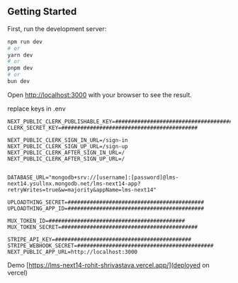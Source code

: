 ## Getting Started

First, run the development server:

```bash
npm run dev
# or
yarn dev
# or
pnpm dev
# or
bun dev
```

Open [http://localhost:3000](http://localhost:3000) with your browser to see the result.


replace keys in .env
```
NEXT_PUBLIC_CLERK_PUBLISHABLE_KEY=###########################################
CLERK_SECRET_KEY=###########################################

NEXT_PUBLIC_CLERK_SIGN_IN_URL=/sign-in
NEXT_PUBLIC_CLERK_SIGN_UP_URL=/sign-up
NEXT_PUBLIC_CLERK_AFTER_SIGN_IN_URL=/
NEXT_PUBLIC_CLERK_AFTER_SIGN_UP_URL=/


DATABASE_URL="mongodb+srv://[username]:[password]@lms-next14.ysullnx.mongodb.net/lms-next14-app?retryWrites=true&w=majority&appName=lms-next14"

UPLOADTHING_SECRET=###########################################
UPLOADTHING_APP_ID=###########################################

MUX_TOKEN_ID=###########################################
MUX_TOKEN_SECRET=###########################################

STRIPE_API_KEY=###########################################
STRIPE_WEBHOOK_SECRET=###########################################
NEXT_PUBLIC_APP_URL=http://localhost:3000
```

Demo [https://lms-next14-rohit-shrivastava.vercel.app/](deployed on vercel)

